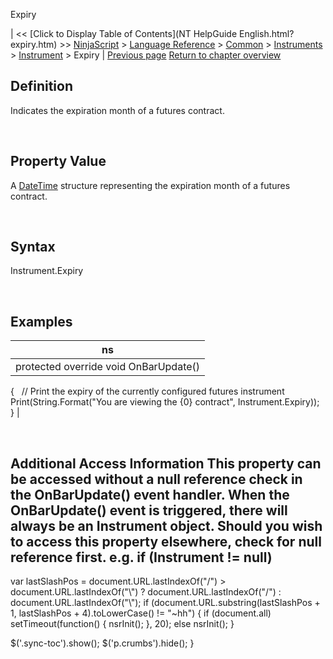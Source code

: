 ﻿










 


Expiry







| &lt;&lt; [Click to Display Table of Contents](NT HelpGuide English.html?expiry.htm) &gt;&gt;
 [NinjaScript](ninjascript.htm) &gt; [Language Reference](language_reference_wip.htm) &gt; [Common](common.htm) &gt; [Instruments](instruments_ninjascript.htm) &gt; [Instrument](instrument.htm) &gt;
Expiry | [Previous page](exchange.htm)
[Return to chapter overview](instrument.htm)










Definition
----------


Indicates the expiration month of a futures contract.


 


Property Value
--------------


A [DateTime](http://msdn2.microsoft.com/en-us/library/system.datetime.aspx) structure representing the expiration month of a futures contract.


 


Syntax
------


Instrument.Expiry


 



Examples
--------




| ns |
| --- |
| protected override void OnBarUpdate()
{
   // Print the expiry of the currently configured futures instrument
   Print(String.Format("You are viewing the {0} contract", Instrument.Expiry));
} |




 


Additional Access Information
This property can be accessed without a null reference check in the OnBarUpdate() event handler. When the OnBarUpdate() event is triggered, there will always be an Instrument object. Should you wish to access this property elsewhere, check for null reference first. e.g. if (Instrument != null)
------------------------------------------------------------------------------------------------------------------------------------------------------------------------------------------------------------------------------------------------------------------------------------------------------------------------------------





 
 var lastSlashPos = document.URL.lastIndexOf("/") &gt; document.URL.lastIndexOf("\\") ? document.URL.lastIndexOf("/") : document.URL.lastIndexOf("\\");
 if (document.URL.substring(lastSlashPos + 1, lastSlashPos + 4).toLowerCase() != "~hh") {
 if (document.all) setTimeout(function() {
 nsrInit();
 }, 20);
 else nsrInit();
 }
 
 
 $('.sync-toc').show();
 $('p.crumbs').hide();
 }
 
 
 




